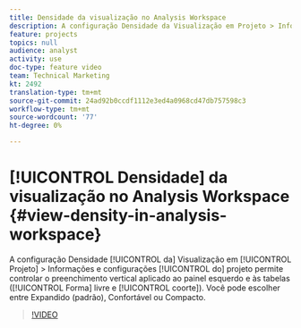```yaml
---
title: Densidade da visualização no Analysis Workspace
description: A configuração Densidade da Visualização em Projeto > Informações e configurações permite controlar o preenchimento vertical aplicado ao painel esquerdo e às tabelas (Forma livre e coorte). Você pode escolher entre Expandido (padrão), Confortável ou Compacto.
feature: projects
topics: null
audience: analyst
activity: use
doc-type: feature video
team: Technical Marketing
kt: 2492
translation-type: tm+mt
source-git-commit: 24ad92b0ccdf1112e3ed4a0968cd47db757598c3
workflow-type: tm+mt
source-wordcount: '77'
ht-degree: 0%

---
```



# [!UICONTROL Densidade] da visualização no Analysis Workspace {#view-density-in-analysis-workspace}

A configuração Densidade [!UICONTROL da] Visualização em [!UICONTROL Projeto] > Informações e configurações [!UICONTROL do] projeto permite controlar o preenchimento vertical aplicado ao painel esquerdo e às tabelas ([!UICONTROL Forma] livre e [!UICONTROL coorte]). Você pode escolher entre Expandido (padrão), Confortável ou Compacto.

>[!VIDEO](https://video.tv.adobe.com/v/25963/?quality=12)
